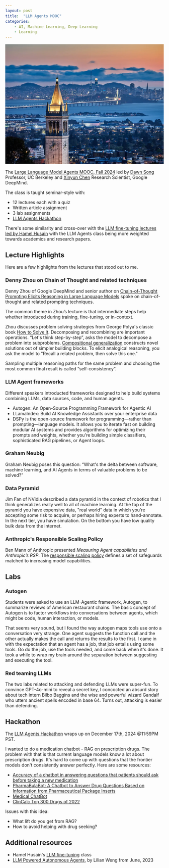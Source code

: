 ```yaml
---
layout: post
title:  "LLM Agents MOOC"
categories:
    - AI, Machine Learning, Deep Learning
    - Learning
---
```


![Berkeley Campanile](../images/UC-Berkeley-campanile.png)

The [Large Language Model Agents MOOC, Fall 2024][2] led by [Dawn Song][3] Professor, UC Berkeley and [Xinyun Chen][4] Research Scientist, Google DeepMind.

The class is taught seminar-style with:

- 12 lectures each with a quiz
- Written article assignment
- 3 lab assignments
- [LLM Agents Hackathon][5]

There's some similarity and cross-over with the [LLM fine-tuning lectures led by Hamel Husain][1] with the LLM Agents class being more weighted towards academics and research papers.


## Lecture Highlights

Here are a few highlights from the lectures that stood out to me.

### Denny Zhou on Chain of Thought and related techniques

Denny Zhou of Google DeepMind and senior author on [Chain-of-Thought Prompting Elicits Reasoning in Large Language Models][101] spoke on chain-of-thought and related prompting techniques.

The common theme in Zhou’s lecture is that intermediate steps help whether introduced during training, fine-tuning, or in-context.

Zhou discusses problem solving strategies from George Polya's classic book [How to Solve It][102]. Decomposing and recombining are important operations. “Let's think step-by-step”, asks the model to decompose a problem into subproblems. [Compositional generalization][103] constructs novel solutions out of simpler building blocks. To elicit analogical reasoning, you ask the model to "Recall a related problem, then solve this one."

Sampling multiple reasoning paths for the same problem and choosing the most common final result is called “self-consistency”.

### LLM Agent frameworks

Different speakers introducted frameworks designed to help build systems combining LLMs, data sources, code, and human agents.

- Autogen: An Open-Source Programming Framework for Agentic AI
- LLamaIndex: Build AI Knowledge Assistants over your enterprise data
- DSPy is the open-source framework for programming—rather than prompting—language models. It allows you to iterate fast on building modular AI systems and provides algorithms for optimizing their prompts and weights, whether you're building simple classifiers, sophisticated RAG pipelines, or Agent loops.

### Graham Neubig

Graham Neubig poses this question: “What's the delta between software, machine learning, and AI Agents in terms of valuable problems to be solved?”

### Data Pyramid

Jim Fan of NVidia described a data pyramid in the context of robotics that I think generalizes really well to all of machine learning. At the top of the pyramid you have expensive data, "real world" data in which you're accepting some risk to acquire, or perhaps hiring experts to hand-annotate. In the next tier, you have simulation. On the bottom you have low quality bulk data from the internet.

### Anthropic's Responsible Scaling Policy

Ben Mann of Anthropic presented _Measuring Agent capabilities and Anthropic’s RSP_. The [responsible scaling policy][104] defines a set of safeguards matched to increasing model capabilities.

## Labs

### Autogen

Students were asked to use an LLM-Agentic framework, Autogen, to summarize reviews of American restaurant chains. The basic concept of Autogen is to factor workflows into conversations between agents, which might be code, human interaction, or models. 

That seems very sound, but I found the way autogen maps tools use onto a conversation very strange. One agent suggests the function call and the other actually makes the call and returns the results to the first. I came in with the expectation that an agent has a job, that job entails using some tools. Go do the job, use the tools needed, and come back when it's done. It took a while to wrap my brain around the separation between suggesting and executing the tool.

### Red teaming LLMs

The two labs related to attacking and defending LLMs were super-fun. To convince GPT-4o-mini to reveal a secret key, I concocted an absurd story about tech intern Bilbo Baggins and the wise and powerful wizard Gandalf who utters ancient spells encoded in base 64. Turns out, attacking is easier than defending.

## Hackathon

The [LLM Agents Hackathon][301] wraps up on December 17th, 2024 @11:59PM PST.

I wanted to do a medication chatbot - RAG on prescription drugs. The problem with that is that current language models know a lot about prescription drugs. It's hard to come up with questions that the frontier models don't consistently answer perfectly. Here are some resources:

- [Accuracy of a chatbot in answering questions that patients should ask before taking a new medication][202]
- [PharmaBulaBot: A Chatbot to Answer Drug Questions Based on Information from Pharmaceutical Package Inserts][203]
- [Medical ChatBot][204]
- [ClinCalc Top 300 Drugs of 2022][205]

Issues with this idea:

- What lift do you get from RAG?
- How to avoid helping with drug seeking?

## Additional resources

- Hamel Husain's [LLM fine-tuning][1] class
- [LLM Powered Autonomous Agents][6], by Lilian Weng from June, 2023


[1]: https://parlance-labs.com/education/
[2]: https://llmagents-learning.org/f24
[3]: https://dawnsong.io/
[4]: https://jungyhuk.github.io/
[5]: https://rdi.berkeley.edu/llm-agents-hackathon/
[6]: https://lilianweng.github.io/posts/2023-06-23-agent/

[101]: https://arxiv.org/abs/2201.11903
[102]: https://press.princeton.edu/books/paperback/9780691164076/how-to-solve-it
[103]: https://www.nature.com/articles/s41593-024-01607-5
[104]: https://www.anthropic.com/news/announcing-our-updated-responsible-scaling-policy

[202]: https://doi.org/10.1016/j.japh.2024.102110
[203]: https://dl.acm.org/doi/abs/10.1145/3592813.3592890
[204]: https://www.johnsnowlabs.com/medical-chatbot/
[205]: https://clincalc.com/DrugStats/Top300Drugs.aspx

[301]: https://rdi.berkeley.edu/llm-agents-hackathon/
